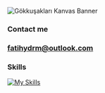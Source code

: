 ![Gökkuşakları Kanvas Banner](https://user-images.githubusercontent.com/20463385/158904076-2e572ec6-3527-4be6-aa67-ce5a2ce1a508.png)


### Contact me
### fatihydrm@outlook.com


### Skills
[![My Skills](https://skillicons.dev/icons?i=html,css,js,sass,git,ai,vscode)](https://skillicons.dev)

